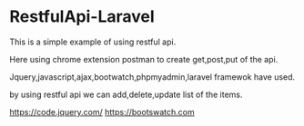 # RestfulApi-Laravel

This is a simple example of using restful api.

Here using chrome extension postman to create get,post,put of the api.

Jquery,javascript,ajax,bootwatch,phpmyadmin,laravel framewok have used.

by using restful api we can add,delete,update list of the items.

https://code.jquery.com/
https://bootswatch.com
